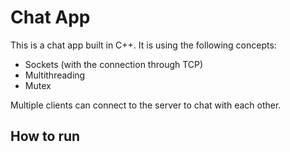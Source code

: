 # Chat App

This is a chat app built in C++. It is using the following concepts:

 - Sockets (with the connection through TCP)
 - Multithreading
 - Mutex

Multiple clients can connect to the server to chat with each other.

## How to run
